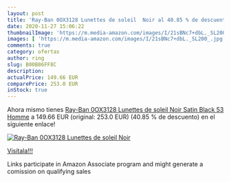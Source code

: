 ```yaml
---
layout: post
title: 'Ray-Ban 0OX3128 Lunettes de soleil  Noir al 40.85 % de descuento'
date: 2020-11-27 15:06:22
thumbnailImage: 'https://m.media-amazon.com/images/I/21sBNc7+dbL._SL200_.jpg'
images: [ 'https://m.media-amazon.com/images/I/21sBNc7+dbL._SL200_.jpg' ]
comments: true
category: ofertas
author: ring
slug: B00B86FF8C
description:
actualPrice: 149.66 EUR
comparePrice: 253.0 EUR
inStock: true
---
```


Ahora mismo tienes [Ray-Ban 0OX3128 Lunettes de soleil  Noir  Satin Black   53 Homme](https://www.amazon.fr/dp/B00B86FF8C/?tag=tolees0d-21) a 149.66 EUR (original: 253.0 EUR) (40.85 %  de descuento) en el siguiente enlace!

[![Ray-Ban 0OX3128 Lunettes de soleil  Noir](https://m.media-amazon.com/images/I/21sBNc7+dbL._SL200_.jpg)](https://www.amazon.fr/dp/B00B86FF8C/?tag=tolees0d-21)

[Visítala!!!](https://www.amazon.fr/dp/B00B86FF8C/?tag=tolees0d-21)

Links participate in Amazon Associate program and might generate a comission on qualifying sales
